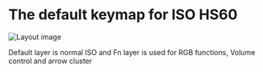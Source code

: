 The default keymap for ISO HS60
===============================

![Layout image](https://imgur.com/HXj4tYL.png)

Default layer is normal ISO and Fn layer is used for RGB functions, Volume control and arrow cluster